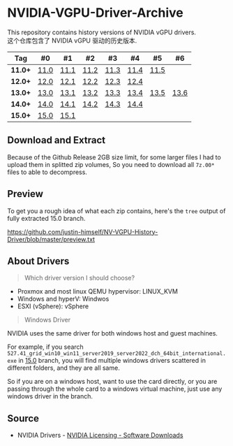# NVIDIA-VGPU-Driver-Archive

This repository contains history versions of NVIDIA vGPU drivers.  
这个仓库包含了 NVIDIA vGPU 驱动的历史版本.

| Tag       | #0                                                           | #1                                                           | #2                                                           | #3                                                           | #4                                                           | #5                                                           | #6                                                           |
| --------- | ------------------------------------------------------------ | ------------------------------------------------------------ | ------------------------------------------------------------ | ------------------------------------------------------------ | ------------------------------------------------------------ | ------------------------------------------------------------ | ------------------------------------------------------------ |
| **11.0+** | [11.0](https://github.com/justin-himself/NV-VGPU-Driver-Archive/releases/tag/11.0) | [11.1](https://github.com/justin-himself/NV-VGPU-Driver-Archive/releases/tag/11.1) | [11.2](https://github.com/justin-himself/NV-VGPU-Driver-Archive/releases/tag/11.2) | [11.3](https://github.com/justin-himself/NV-VGPU-Driver-Archive/releases/tag/11.3) | [11.4](https://github.com/justin-himself/NV-VGPU-Driver-Archive/releases/tag/11.4) | [11.5](https://github.com/justin-himself/NV-VGPU-Driver-Archive/releases/tag/11.5) |                                                              |
| **12.0+** | [12.0](https://github.com/justin-himself/NV-VGPU-Driver-Archive/releases/tag/12.0) | [12.1](https://github.com/justin-himself/NV-VGPU-Driver-Archive/releases/tag/12.1) | [12.2](https://github.com/justin-himself/NV-VGPU-Driver-Archive/releases/tag/12.2) | [12.3](https://github.com/justin-himself/NV-VGPU-Driver-Archive/releases/tag/12.3) | [12.4](https://github.com/justin-himself/NV-VGPU-Driver-Archive/releases/tag/12.4) |                                                              |                                                              |
| **13.0+** | [13.0](https://github.com/justin-himself/NV-VGPU-Driver-Archive/releases/tag/13.0) | [13.1](https://github.com/justin-himself/NV-VGPU-Driver-Archive/releases/tag/13.1) | [13.2](https://github.com/justin-himself/NV-VGPU-Driver-Archive/releases/tag/13.2) | [13.3](https://github.com/justin-himself/NV-VGPU-Driver-Archive/releases/tag/13.3) | [13.4](https://github.com/justin-himself/NV-VGPU-Driver-Archive/releases/tag/13.4) | [13.5](https://github.com/justin-himself/NV-VGPU-Driver-Archive/releases/tag/13.5) | [13.6](https://github.com/justin-himself/NV-VGPU-Driver-Archive/releases/tag/13.6) |
| **14.0+** | [14.0](https://github.com/justin-himself/NV-VGPU-Driver-Archive/releases/tag/14.0) | [14.1](https://github.com/justin-himself/NV-VGPU-Driver-Archive/releases/tag/14.1) | [14.2](https://github.com/justin-himself/NV-VGPU-Driver-Archive/releases/tag/14.2) | [14.3](https://github.com/justin-himself/NV-VGPU-Driver-Archive/releases/tag/14.3) | [14.4](https://github.com/justin-himself/NV-VGPU-Driver-Archive/releases/tag/14.4) |                                                              |                                                              |
| **15.0+** | [15.0](https://github.com/justin-himself/NV-VGPU-Driver-Archive/releases/tag/15.0) | [15.1](https://github.com/justin-himself/NV-VGPU-Driver-Archive/releases/tag/15.1) |                                                              |                                                              |                                                              |                                                              |                                                              |


## Download and Extract

Because of the Github Release 2GB size limit, for some larger files I had to upload them in splitted zip volumes,
So you need to download all `7z.00*` files to able to decompress.

## Preview

To get you a rough idea of what each zip contains, here's the `tree` output of fully extracted 15.0 branch.  

https://github.com/justin-himself/NV-VGPU-History-Driver/blob/master/preview.txt

## About Drivers

> Which driver version I should choose?

- Proxmox and most linux QEMU hypervisor: LINUX_KVM
- Windows and hyperV: Windwos
- ESXI (vSphere): vSphere

> Windows Driver

NVIDIA uses the same driver for both windows host and guest machines.

For example, if you search `527.41_grid_win10_win11_server2019_server2022_dch_64bit_international.exe` in [15.0](https://github.com/justin-himself/NV-VGPU-History-Driver/blob/master/preview.txt) branch, you will find multiple windows drivers scattered in different folders, and they are all same. 

So if you are on a windows host, want to use the card directly, or you are passing through the whole card to a windows virtual machine, just use any windows driver in the branch.

## Source

- NVIDIA Drivers - [NVIDIA Licensing - Software Downloads](https://ui.licensing.nvidia.com/software)



